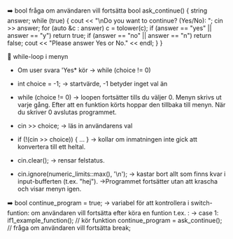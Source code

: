 ➡️ bool fråga om användaren vill fortsätta
bool ask_continue()
{
    string answer;
    while (true)
    {
        cout << "\nDo you want to continue? (Yes/No): ";
        cin >> answer;
        for (auto &c : answer)
            c = tolower(c);
        if (answer == "yes" || answer == "y")
            return true;
        if (answer == "no" || answer == "n")
            return false;
        cout << "Please answer Yes or No." << endl;
    }
}

🔄 while-loop i menyn
- Om user svara 'Yes* kör →  while (choice != 0)

- int choice = -1;  → startvärde, -1 betyder inget val än

- while (choice != 0) → loopen fortsätter tills du väljer 0.
    Menyn skrivs ut varje gång.
    Efter att en funktion körts hoppar den tillbaka till menyn.
    När du skriver 0 avslutas programmet.

- cin >> choice;   → läs in användarens val

- if (!(cin >> choice)) { ... } → kollar om inmatningen inte gick att konvertera till ett heltal.

- cin.clear(); → rensar felstatus.

- cin.ignore(numeric_limits<streamsize>::max(), '\n'); → kastar bort allt som finns kvar i input-bufferten (t.ex. "hej").
    →Programmet fortsätter utan att krascha och visar menyn igen.

➡️ bool continue_program = true; 
→ variabel för att kontrollera i switch-funtion: om användaren vill fortsätta efter köra en funtion
t.ex. :
   → case 1:
        if1_example_function();              // kör funktion
        continue_program = ask_continue();   // fråga om användaren vill fortsätta
        break;
